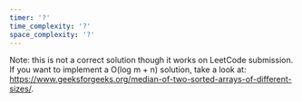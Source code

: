 ```yaml
---
timer: '?'
time_complexity: '?'
space_complexity: '?'
---
```


Note: this is not a correct solution though it works on LeetCode submission. If you want to implement a O(log m + n) solution, take a look at: https://www.geeksforgeeks.org/median-of-two-sorted-arrays-of-different-sizes/.
